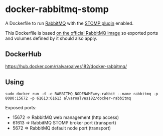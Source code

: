 # docker-rabbitmq-stomp
A Dockerfile to run [RabbitMQ](https://www.rabbitmq.com/) with the [STOMP plugin](https://www.rabbitmq.com/stomp.html) enabled.

This Dockerfile is based [on the official RabbitMQ image](https://hub.docker.com/_/rabbitmq/) so exported ports and volumes defined by it should also apply.

## DockerHub
https://hub.docker.com/r/alvaroalves182/docker-rabbitmq/

## Using
`sudo docker run -d -e RABBITMQ_NODENAME=my-rabbit --name rabbitmq -p 8080:15672 -p 61613:61613 alvaroalves182/docker-rabbitmq`

Exposed ports:

+ 15672 => RabbitMQ web management (http access)
+ 61613 => RabbitMQ STOMP broker port (transport)
+ 5672  => RabbitMQ default node port (transport)